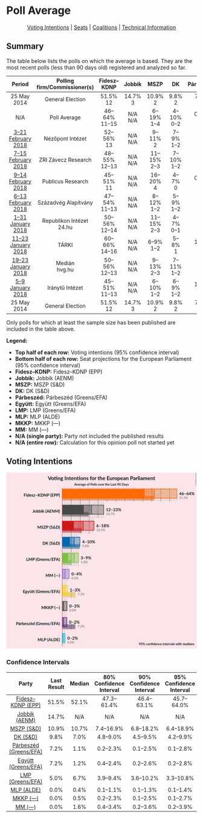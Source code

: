 # Poll Average

<p align="center"><a href="#voting-intentions">Voting Intentions</a> | <a href="#seats">Seats</a> | <a href="#coalitions">Coalitions</a> | <a href="#technical-information">Technical Information</a></p>

## Summary

The table below lists the polls on which the average is based. They are the most recent polls (less than 90 days old) registered and analyzed so far.

| Period     | Polling firm/Commissioner(s) | Fidesz–KDNP | Jobbik | MSZP | DK | Párbeszéd | Együtt | LMP | MLP | MKKP | MM |
|:----------:|:----------------------------:|:--:|:--:|:--:|:--:|:--:|:--:|:--:|:--:|:--:|:--:|
| 25 May 2014 | General Election | 51.5% <br> 12 | 14.7% <br> 3 | 10.9% <br> 2 | 9.8% <br> 2 | 7.2% <br> 1 | 7.2% <br> 0 | 5.0% <br> 1 | 0.0% <br> 0 | 0.0% <br> 0 | 0.0% <br> 0 |
| N/A | Poll Average | 46–64% <br> 11–15 | N/A <br> N/A | 6–19% <br> 1–4 | 4–10% <br> 0–2 | 0–3% <br> 0 | 0–3% <br> 0 | 3–11% <br> 0–2 | 0–1% <br> 0 | 0–3% <br> 0 | 0–4% <br> 0–1 |
| [3–21 February 2018](2018-02-21-NézőpontIntézet.html) | Nézőpont Intézet | 52–56% <br> 13 | N/A <br> N/A | 9–11% <br> 2 | 7–9% <br> 1–2 | N/A <br> N/A | 1–2% <br> 0 | 7–9% <br> 1 | 1–2% <br> 0 | 1–3% <br> 0 | 2–4% <br> 0–1 |
| [7–15 February 2018](2018-02-15-ZRIZáveczResearch.html) | ZRI Závecz Research | 48–55% <br> 12–13 | N/A <br> N/A | 11–15% <br> 2–3 | 7–10% <br> 1–2 | N/A <br> N/A | 1–2% <br> 0 | 5–8% <br> 1 | 0–1% <br> 0 | 0–1% <br> 0 | 1–3% <br> 0 |
| [9–14 February 2018](2018-02-14-PublicusResearch.html) | Publicus Research | 45–51% <br> 11 | N/A <br> N/A | 16–20% <br> 4 | 4–7% <br> 0 | 0–1% <br> 0 | 0–1% <br> 0 | 6–10% <br> 2 | 0–1% <br> 0 | 1–3% <br> 0 | 1–2% <br> 0 |
| [6–13 February 2018](2018-02-13-SzázadvégAlapítvány.html) | Századvég Alapítvány | 47–54% <br> 11–13 | N/A <br> N/A | 8–12% <br> 1–2 | 5–9% <br> 1–2 | N/A <br> N/A | 1–2% <br> 0 | 8–12% <br> 2 | 0–1% <br> 0 | 0–1% <br> 0 | 0–1% <br> 0 |
| [1–31 January 2018](2018-01-31-RepublikonIntézet.html) | Republikon Intézet <br> 24.hu | 50–56% <br> 12–14 | N/A <br> N/A | 11–15% <br> 2–3 | 4–7% <br> 0–1 | N/A <br> N/A | 1–3% <br> 0 | 3–5% <br> 0–1 | 1–2% <br> 0 | 0–1% <br> 0 | 2–4% <br> 0–1 |
| [11–23 January 2018](2018-01-23-TÁRKI.html) | TÁRKI | 60–66% <br> 14–16 | N/A <br> N/A | 6–9% <br> 1–2 | 5–8% <br> 1 | 1–3% <br> 0 | 1–3% <br> 0 | 3–5% <br> 0–1 | 0–1% <br> 0 | 0–1% <br> 0 | 1–2% <br> 0 |
| [19–23 January 2018](2018-01-23-Medián.html) | Medián <br> hvg.hu | 50–56% <br> 12–13 | N/A <br> N/A | 9–13% <br> 2–3 | 7–11% <br> 1–2 | N/A <br> N/A | 1–2% <br> 0 | 5–7% <br> 1 | 0–1% <br> 0 | 0–1% <br> 0 | 1–2% <br> 0 |
| [5–9 January 2018](2018-01-09-IránytűIntézet.html) | Iránytű Intézet | 45–51% <br> 11–13 | N/A <br> N/A | 6–10% <br> 1–2 | 6–9% <br> 1–2 | 1–2% <br> 0 | 1–3% <br> 0 | 6–9% <br> 1–2 | 0–1% <br> 0 | 1–3% <br> 0 | 2–4% <br> 0–1 |
| 25 May 2014 | General Election | 51.5% <br> 12 | 14.7% <br> 3 | 10.9% <br> 2 | 9.8% <br> 2 | 7.2% <br> 1 | 7.2% <br> 0 | 5.0% <br> 1 | 0.0% <br> 0 | 0.0% <br> 0 | 0.0% <br> 0 |

Only polls for which at least the sample size has been published are included in the table above.

**Legend:**
+ **Top half of each row:** Voting intentions (95% confidence interval)
+ **Bottom half of each row:** Seat projections for the European Parliament (95% confidence interval)
+ **Fidesz–KDNP:** Fidesz–KDNP (EPP)
+ **Jobbik:** Jobbik (AENM)
+ **MSZP:** MSZP (S&D)
+ **DK:** DK (S&D)
+ **Párbeszéd:** Párbeszéd (Greens/EFA)
+ **Együtt:** Együtt (Greens/EFA)
+ **LMP:** LMP (Greens/EFA)
+ **MLP:** MLP (ALDE)
+ **MKKP:** MKKP (—)
+ **MM:** MM (—)
+ **N/A (single party):** Party not included the published results
+ **N/A (entire row):** Calculation for this opinion poll not started yet

## Voting Intentions

![Graph with voting intentions not yet produced](average.png "Voting Intentions")

### Confidence Intervals

| Party | Last Result | Median | 80% Confidence Interval | 90% Confidence Interval | 95% Confidence Interval | 99% Confidence Interval |
|:-----:|:-----------:|:------:|:-----------------------:|:-----------------------:|:-----------------------:|:-----------------------:|
| <a href="#fidesz–kdnp-(epp)">Fidesz–KDNP (EPP)</a> | 51.5% | 52.1% | 47.3–61.4% |46.4–63.1% | 45.7–64.0% | 44.5–65.4% |
| <a href="#jobbik-(aenm)">Jobbik (AENM)</a> | 14.7% | N/A | N/A |N/A | N/A | N/A |
| <a href="#mszp-(s&d)">MSZP (S&D)</a> | 10.9% | 10.7% | 7.4–16.9% |6.8–18.2% | 6.4–18.9% | 5.8–20.1% |
| <a href="#dk-(s&d)">DK (S&D)</a> | 9.8% | 7.0% | 4.8–9.0% |4.5–9.5% | 4.2–9.9% | 3.8–10.6% |
| <a href="#párbeszéd-(greens/efa)">Párbeszéd (Greens/EFA)</a> | 7.2% | 1.1% | 0.2–2.3% |0.1–2.5% | 0.1–2.8% | 0.1–3.1% |
| <a href="#együtt-(greens/efa)">Együtt (Greens/EFA)</a> | 7.2% | 1.2% | 0.4–2.4% |0.2–2.6% | 0.2–2.8% | 0.1–3.2% |
| <a href="#lmp-(greens/efa)">LMP (Greens/EFA)</a> | 5.0% | 6.7% | 3.9–9.4% |3.6–10.2% | 3.3–10.8% | 2.9–11.7% |
| <a href="#mlp-(alde)">MLP (ALDE)</a> | 0.0% | 0.4% | 0.1–1.1% |0.1–1.3% | 0.1–1.4% | 0.1–1.8% |
| <a href="#mkkp-(—)">MKKP (—)</a> | 0.0% | 0.5% | 0.2–2.3% |0.1–2.5% | 0.1–2.7% | 0.1–3.1% |
| <a href="#mm-(—)">MM (—)</a> | 0.0% | 1.6% | 0.4–3.4% |0.2–3.6% | 0.2–3.9% | 0.1–4.3% |

